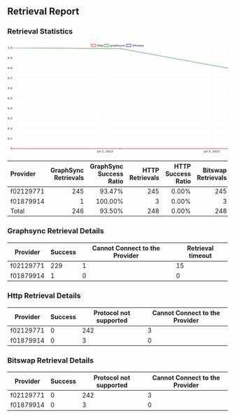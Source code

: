 ## Retrieval Report
### Retrieval Statistics
<img src="https://raw.githubusercontent.com/data-preservation-programs/filplus-checker-assets/main/filecoin-project/filecoin-plus-large-datasets/issues/2029/1689158184954.png"/>

| Provider  | GraphSync Retrievals | GraphSync Success Ratio | HTTP Retrievals | HTTP Success Ratio | Bitswap Retrievals | Bitswap Success Ratio |
| :-------- | -------------------: | ----------------------: | --------------: | -----------------: | -----------------: | --------------------: |
| f02129771 |                  245 |                  93.47% |             245 |              0.00% |                245 |                 0.00% |
| f01879914 |                    1 |                 100.00% |               3 |              0.00% |                  3 |                 0.00% |
| Total     |                  246 |                  93.50% |             248 |              0.00% |                248 |                 0.00% |

### Graphsync Retrieval Details
| Provider  | Success | Cannot Connect to the Provider | Retrieval timeout |
| --------- | ------- | ------------------------------ | ----------------- |
| f02129771 | 229     | 1                              | 15                |
| f01879914 | 1       | 0                              | 0                 |

### Http Retrieval Details
| Provider  | Success | Protocol not supported | Cannot Connect to the Provider |
| --------- | ------- | ---------------------- | ------------------------------ |
| f02129771 | 0       | 242                    | 3                              |
| f01879914 | 0       | 3                      | 0                              |

### Bitswap Retrieval Details
| Provider  | Success | Protocol not supported | Cannot Connect to the Provider |
| --------- | ------- | ---------------------- | ------------------------------ |
| f02129771 | 0       | 242                    | 3                              |
| f01879914 | 0       | 3                      | 0                              |
